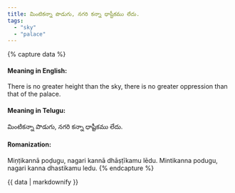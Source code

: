 ```yaml
---
title: మింటికన్నా పొడుగు, నగరి కన్నా ధాష్టీకము లేదు.
tags:
  - "sky"
  - "palace"
---
```


{% capture data %}
#### Meaning in English:
There is no greater height than the sky, there is no greater oppression than that of the palace.

#### Meaning in Telugu:
మింటికన్నా పొడుగు, నగరి కన్నా ధాష్టీకము లేదు.

#### Romanization:
Miṇṭikannā poḍugu, nagari kannā dhāṣṭīkamu lēdu.
Mintikanna podugu, nagari kanna dhastikamu ledu.
{% endcapture %}

{{ data | markdownify }}

